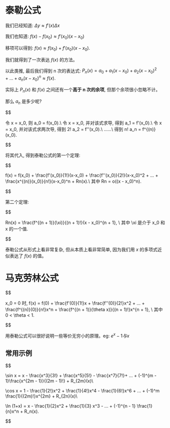 # 泰勒公式
我们已经知道:
$\Delta y \approx f'(x) \Delta x$

我们也知道:
$f(x) - f(x_0) \approx f'(x_0)(x-x_0)$

移项可以得到:
$f(x) \approx f(x_0) + f'(x_0)(x-x_0)$.

我们就得到了一次表达 $f(x)$ 的方法。

以此类推, 最后我们得到 n 次的表达式:
$P_n(x) = a_0 + a_1(x-x_0) + a_2(x-x_0)^2+...+a_n(x-x_0)^n \approx f(x)$.

实际上 $P_n(x)$ 和 $f(x)$ 之间还有一个**高于 n 次的余项**, 但那个余项很小忽略不计。

那么 $a_n$ 是多少呢?

$$

令 x = x_0, 则 a_0 = f(x_0).\\
令 x = x_0, 并对该式求导, 得到 a_1 = f'(x_0).\\
令 x = x_0, 并对该式求两次导, 得到 2! a_2 = f''(x_0).\\
......\\
得到 n! a_n = f^{(n)}(x_0).

$$

将其代入, 得到泰勒公式的第一个定理:

$$

f(x) = f(x_0) + \frac{f'(x_0)}{1!}(x-x_0) + \frac{f''(x_0)}{2!}(x-x_0)^2 + ... + \frac{x^{(n)}(x_0)}{n!}(x-x_0)^n + Rn(x).\\
其中 Rn = o((x - x_0)^n).

$$

第二个定理:

$$

Rn(x) = \frac{f^{(n + 1)}(\xi)}{(n + 1)!}(x - x_0)^{n + 1}, \\
其中 \xi 是介于 x_0 和 x 的一个值.

$$

泰勒公式从形式上看非常复杂, 但从本质上看非常简单, 因为我们用 $x$ 的多项式近似表达了 $f(x)$ 的值。

# 马克劳林公式
$$

x_0 = 0 时, f(x) = f(0) + \frac{f'(0)}{1!}x + \frac{f''(0)}{2!}x^2 + ... + \frac{f^{(n)}(0)}{n!}x^n + \frac{f^{(n + 1)}(\theta x)}{(n + 1)!}x^{n + 1}, \\
其中 0 < \theta < 1.

$$

用泰勒公式可以很好说明一些等价无穷小的原理。eg: $e^x - 1 与 x$

## 常用示例
$$

\sin x = x - \frac{x^3}{3!} + \frac{x^5}{5!} - \frac{x^7}{7!}+ ... + (-1)^{m - 1}\frac{x^{2m - 1}}{(2m - 1)!} + R_{2m}(x)\\

\cos x = 1 - \frac{1}{2!}x^2 + \frac{1}{4!}x^4 - \frac{1}{6!}x^6 + ... + (-1)^m \frac{1}{(2m)!}x^{2m} + R_{2n}(x)\\

\ln (1+x) = x - \frac{1}{2}x^2 + \frac{1}{3} x^3 - ... + (-1)^{n - 1} \frac{1}{n}x^n + R_n(x). 

$$